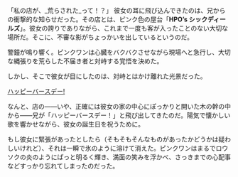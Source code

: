 <!-- title: バースデーガール -->
<!-- relationship: Family -->

「私の店が、\_荒らされた\_って！？」
彼女の耳に飛び込んできたのは、兄からの衝撃的な知らせだった。その店とは、ピンク色の屋台「**HPO’s シックディールズ**」。彼女の誇りでありながら、これまで一度も客が入ったことのない大切な場所だ。そこに、不審な影がちょっかいを出しているというのだ。

警鐘が鳴り響く。ピンクワンは心臓をバクバクさせながら現場へと急行し、大切な縄張りを荒らした不届き者と対峙する覚悟を決めた。

しかし、そこで彼女が目にしたのは、対峙とはかけ離れた光景だった。

[ハッピーバースデー!](#embed:https://www.youtube.com/live/EKjcWfEGsB0?si=s8GiS__Q7mOaFuB_&t=436)

なんと、店の――いや、正確には彼女の家の中心にぽっかりと開いた木の幹の中から――兄が「ハッピーバースデー！」と飛び出してきたのだ。陽気で懐かしい歌を響かせながら、彼女の誕生日を祝うために。

もし彼女に緊張があったとしたら（そもそもそんなものがあったかどうかは疑わしいけれど）、それは一瞬で氷のように溶けて消えた。ピンクワンはまるでロウソクの炎のようにぱっと明るく輝き、満面の笑みを浮かべ、さっきまでの心配事などすっかり忘れてしまったのだった。